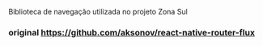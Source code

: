 Biblioteca de navegação utilizada no projeto Zona Sul

### original https://github.com/aksonov/react-native-router-flux

